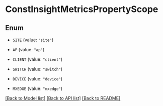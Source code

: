 # ConstInsightMetricsPropertyScope

## Enum


* `SITE` (value: `"site"`)

* `AP` (value: `"ap"`)

* `CLIENT` (value: `"client"`)

* `SWITCH` (value: `"switch"`)

* `DEVICE` (value: `"device"`)

* `MXEDGE` (value: `"mxedge"`)


[[Back to Model list]](../README.md#documentation-for-models) [[Back to API list]](../README.md#documentation-for-api-endpoints) [[Back to README]](../README.md)


